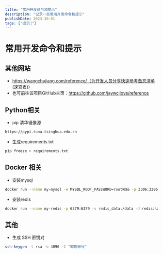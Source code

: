 ```yaml
---
title: "常用开发命令和提示"
description: "记录一些常用开发命令和提示"
publishDate: 2023-10-01
tags: ["提示🔔"]
---
```




# 常用开发命令和提示

## 其他网站
- https://wangchujiang.com/reference/（为开发人员分享快速参考备忘清单(速查表)）
- 也可前往该项目GitHub主页：https://github.com/jaywcjlove/reference

## Python相关

- pip 清华镜像源
```bash
https://pypi.tuna.tsinghua.edu.cn
```

- 生成requirements.txt
```bash
pip freeze > requirements.txt
```


## Docker 相关
- 安装mysql
```bash
docker run --name my-mysql -e MYSQL_ROOT_PASSWORD=root密码 -p 3306:3306 -v mysql_data:/var/lib/mysql -d mysql:8.0
```

- 安装redis
```bash
docker run --name my-redis -p 6379:6379 -v redis_data:/data -d redis:latest
```

## 其他

- 生成 SSH 密钥对
```bash
ssh-keygen -t rsa -b 4096 -C "邮箱账号"
```







